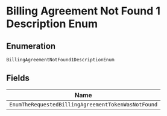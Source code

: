 
# Billing Agreement Not Found 1 Description Enum

## Enumeration

`BillingAgreementNotFound1DescriptionEnum`

## Fields

| Name |
|  --- |
| `EnumTheRequestedBillingAgreementTokenWasNotFound` |

